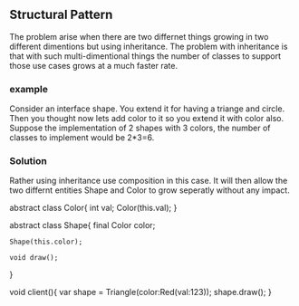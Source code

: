 ## Structural Pattern

The problem arise when there are two differnet things growing in two different dimentions but using inheritance. The problem with inheritance is that with such multi-dimentional things the number of classes to support those use cases grows at a much faster rate.

### example

Consider an interface shape. You extend it for having a triange and circle. Then you thought now lets add color to it so you extend it with color also. Suppose the implementation of 2 shapes with 3 colors, the number of classes to implement would be 2*3=6.

### Solution

Rather using inheritance use composition in this case. It will then allow the two differnt entities Shape and Color to grow seperatly without any impact.

abstract class Color{
      int val;
     Color(this.val);
}


abstract class Shape{
    final Color color;

    Shape(this.color);

    void draw();
}


void client(){
var shape = Triangle(color:Red(val:123));
shape.draw();
}